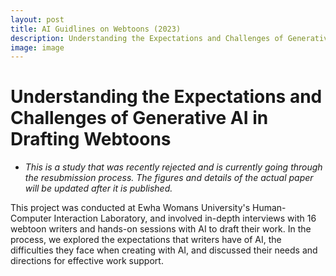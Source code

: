 ```yaml
---
layout: post
title: AI Guidlines on Webtoons (2023) 
description: Understanding the Expectations and Challenges of Generative AI in Drafting Webtoons
image: image
---
```



Understanding the Expectations and Challenges of Generative AI in Drafting Webtoons
============

- *This is a study that was recently rejected and is currently going through the resubmission process. The figures and details of the actual paper will be updated after it is published.*

This project was conducted at Ewha Womans University's Human-Computer Interaction Laboratory, and involved in-depth interviews with 16 webtoon writers and hands-on sessions with AI to draft their work. 
In the process, we explored the expectations that writers have of AI, the difficulties they face when creating with AI, and discussed their needs and directions for effective work support. 
